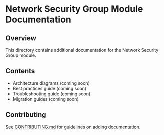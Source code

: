 # Network Security Group Module Documentation

## Overview

This directory contains additional documentation for the Network Security Group module.

## Contents

- Architecture diagrams (coming soon)
- Best practices guide (coming soon)
- Troubleshooting guide (coming soon)
- Migration guides (coming soon)

## Contributing

See [CONTRIBUTING.md](../CONTRIBUTING.md) for guidelines on adding documentation.
